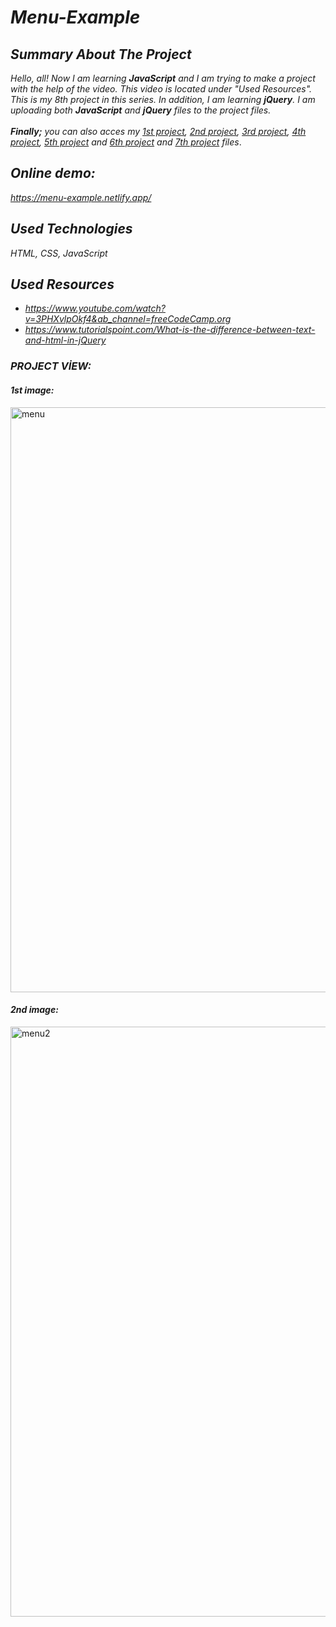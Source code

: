 # *Menu-Example*

## *Summary About The Project*
*Hello, all! 
Now I am learning <b>JavaScript</b> and I am trying to make a project with the help of the video. This video is located under "Used Resources".
This is my 8th project in this series.  In addition, I am learning <b>jQuery</b>. I am uploading both <b>JavaScript</b> and <b>jQuery</b> files to the project files.*<br><br>
*<b>Finally;</b>
you can also acces my [1st project](https://github.com/svvlcrkt/Simple-Color-Flipper), [2nd project](https://github.com/svvlcrkt/Counter-Example), [3rd project](https://github.com/svvlcrkt/Reviews-Example), [4th project](https://github.com/svvlcrkt/Responsive-Navbar-Example), [5th project](https://github.com/svvlcrkt/Sidebar-Example) and [6th project](https://github.com/svvlcrkt/Modal-Example) and [7th project](https://github.com/svvlcrkt/Questions-and-answers) files*.

## *Online demo:*
*https://menu-example.netlify.app/*

## *Used Technologies*
*HTML, CSS, JavaScript*

## *Used Resources*
* *https://www.youtube.com/watch?v=3PHXvlpOkf4&ab_channel=freeCodeCamp.org*
* *https://www.tutorialspoint.com/What-is-the-difference-between-text-and-html-in-jQuery*

### *PROJECT VİEW:*

#### *1st image:*
<img width="936" alt="menu" src="https://user-images.githubusercontent.com/63058707/132495021-e4afd77e-2dd0-4120-a2a5-1576c104130c.png">

#### *2nd image:*
<img width="944" alt="menu2" src="https://user-images.githubusercontent.com/63058707/132483923-14b12d93-d9a2-407d-8ec5-24c4e4695155.png">

